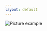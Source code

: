 ```yaml
---
layout: default
---
```

![Picture example](https://github.com/kvartirnik/website/blob/gh-pages/images/kvartirnik_photos/14.jpg)


